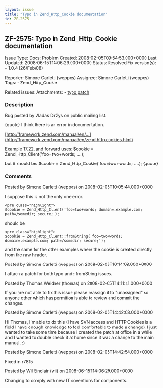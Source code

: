 ```yaml
---
layout: issue
title: "Typo in Zend_Http_Cookie documentation"
id: ZF-2575
---
```


ZF-2575: Typo in Zend\_Http\_Cookie documentation
-------------------------------------------------

 Issue Type: Docs: Problem Created: 2008-02-05T09:54:53.000+0000 Last Updated: 2008-06-15T14:06:29.000+0000 Status: Resolved Fix version(s): - 1.0.4 (26/Feb/08)
 
 Reporter:  Simone Carletti (weppos)  Assignee:  Simone Carletti (weppos)  Tags: - Zend\_Http\_Cookie
 
 Related issues: 
 Attachments: - [typo.patch](/issues/secure/attachment/11126/typo.patch)
 
### Description

Bug posted by Vladas Diržys on public mailing list.

{quote} I think there is an error in documentation.

[http://framework.zend.com/manual/en/…](http://framework.zend.com/manual/en/zend.http.cookies.html)

Example 17.22. and forward uses: $cookie = Zend\_Http\_Client('foo=two+words; ....);

but it should be: $cookie = Zend\_Http\_Cookie('foo=two+words; ....); {quote}

 

 

### Comments

Posted by Simone Carletti (weppos) on 2008-02-05T10:05:44.000+0000

I suppose this is not the only one error.

 
    <pre class="highlight">
    $cookie = Zend_Http_Client('foo=two+words; domain=.example.com; path=/somedir; secure;');


should be

 
    <pre class="highlight">
    $cookie = Zend_Http_Client::fromString('foo=two+words; domain=.example.com; path=/somedir; secure;');


and the same for the other examples where the cookie is created directly from the raw header.

 

 

Posted by Simone Carletti (weppos) on 2008-02-05T10:14:08.000+0000

I attach a patch for both typo and ::fromString issues.

 

 

Posted by Thomas Weidner (thomas) on 2008-02-05T14:11:41.000+0000

If you are not able to fix this issue please reassign it to "unassigned" so anyone other which has permition is able to review and commit the changes.

 

 

Posted by Simone Carletti (weppos) on 2008-02-05T14:42:08.000+0000

Hi Thomas, I'm able to do this (I have SVN access and HTTP Cookies is a field I have enough knowledge to feel comfortable to made a change), I just wanted to take some time because I created the patch at office in a while and I wanted to double check it at home since it was a change to the main manual. :)

 

 

Posted by Simone Carletti (weppos) on 2008-02-05T14:42:54.000+0000

Fixed in r7815

 

 

Posted by Wil Sinclair (wil) on 2008-06-15T14:06:29.000+0000

Changing to comply with new IT coventions for components.

 

 